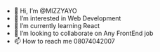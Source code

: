 - 👋 Hi, I’m @MIZZYAYO
- 👀 I’m interested in Web Development
- 🌱 I’m currently learning React
- 💞️ I’m looking to collaborate on Any FrontEnd job
- 📫 How to reach me 08074042007

<!---
MIZZYAYO/MIZZYAYO is a ✨ special ✨ repository because its `README.md` (this file) appears on your GitHub profile.
You can click the Preview link to take a look at your changes.
--->

